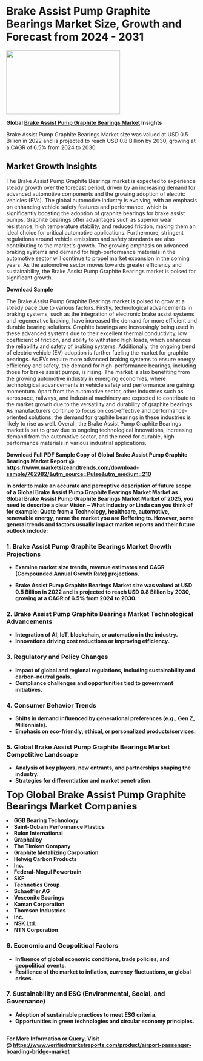 <H1>Brake Assist Pump Graphite Bearings Market Size, Growth and Forecast from 2024 - 2031</H1><img class="aligncenter size-medium wp-image-584254" src="https://thirdeyenews.in/wp-content/uploads/2024/09/Global-Market-Research-300x168.jpeg" alt="" width="300" height="168" /><p><strong>Global&nbsp;<a href="https://www.marketsizeandtrends.com/download-sample/762982/&amp;utm_source=Pulse&amp;utm_medium=210">Brake Assist Pump Graphite Bearings Market</a> Insights</strong></p><p>Brake Assist Pump Graphite Bearings Market size was valued at USD 0.5 Billion in 2022 and is projected to reach USD 0.8 Billion by 2030, growing at a CAGR of 6.5% from 2024 to 2030.</p><p><h2>Market Growth Insights</h2> <p>The Brake Assist Pump Graphite Bearings market is expected to experience steady growth over the forecast period, driven by an increasing demand for advanced automotive components and the growing adoption of electric vehicles (EVs). The global automotive industry is evolving, with an emphasis on enhancing vehicle safety features and performance, which is significantly boosting the adoption of graphite bearings for brake assist pumps. Graphite bearings offer advantages such as superior wear resistance, high temperature stability, and reduced friction, making them an ideal choice for critical automotive applications. Furthermore, stringent regulations around vehicle emissions and safety standards are also contributing to the market's growth. The growing emphasis on advanced braking systems and demand for high-performance materials in the automotive sector will continue to propel market expansion in the coming years. As the automotive sector moves towards greater efficiency and sustainability, the Brake Assist Pump Graphite Bearings market is poised for significant growth.</p> <p><strong>Download Sample</strong></p> <p>The Brake Assist Pump Graphite Bearings market is poised to grow at a steady pace due to various factors. Firstly, technological advancements in braking systems, such as the integration of electronic brake assist systems and regenerative braking, have increased the demand for more efficient and durable bearing solutions. Graphite bearings are increasingly being used in these advanced systems due to their excellent thermal conductivity, low coefficient of friction, and ability to withstand high loads, which enhances the reliability and safety of braking systems. Additionally, the ongoing trend of electric vehicle (EV) adoption is further fueling the market for graphite bearings. As EVs require more advanced braking systems to ensure energy efficiency and safety, the demand for high-performance bearings, including those for brake assist pumps, is rising. The market is also benefiting from the growing automotive industry in emerging economies, where technological advancements in vehicle safety and performance are gaining momentum. Apart from the automotive sector, other industries such as aerospace, railways, and industrial machinery are expected to contribute to the market growth due to the versatility and durability of graphite bearings. As manufacturers continue to focus on cost-effective and performance-oriented solutions, the demand for graphite bearings in these industries is likely to rise as well. Overall, the Brake Assist Pump Graphite Bearings market is set to grow due to ongoing technological innovations, increasing demand from the automotive sector, and the need for durable, high-performance materials in various industrial applications.</p> <p><strong></p><p><span class=""><strong>Download Full PDF Sample Copy of Global Brake Assist Pump Graphite Bearings Market Report</strong> @ <a href="https://www.marketsizeandtrends.com/download-sample/762982/&amp;utm_source=Pulse&amp;utm_medium=210" target="_blank">https://www.marketsizeandtrends.com/download-sample/762982/&amp;utm_source=Pulse&amp;utm_medium=210</a></span></p><p>In order to make an accurate and perceptive description of future scope of a Global&nbsp;Brake Assist Pump Graphite Bearings Market Market as Global&nbsp;Brake Assist Pump Graphite Bearings Market Market of 2025, you need to describe a clear Vision &ndash; What Industry or Linda can you think of for example: Quote from a Technology, healthcare, automotive, renewable energy, name the market you are Reffering to. However, some general trends and factors usually impact market reports and their future outlook include:</p><h3>1.&nbsp;<strong>Brake Assist Pump Graphite Bearings Market Growth Projections</strong></h3><ul><li>Examine market size trends, revenue estimates and CAGR (Compounded Annual Growth Rate) projections.</li><li><p>Brake Assist Pump Graphite Bearings Market size was valued at USD 0.5 Billion in 2022 and is projected to reach USD 0.8 Billion by 2030, growing at a CAGR of 6.5% from 2024 to 2030.</p></li></ul><h3>2.&nbsp;<strong>Brake Assist Pump Graphite Bearings Market Technological Advancements</strong></h3><ul><li>Integration of AI, IoT, blockchain, or automation in the industry.</li><li>Innovations driving cost reductions or improving efficiency.</li></ul><h3>3.&nbsp;<strong>Regulatory and Policy Changes</strong></h3><ul><li>Impact of global and regional regulations, including sustainability and carbon-neutral goals.</li><li>Compliance challenges and opportunities tied to government initiatives.</li></ul><h3>4.&nbsp;<strong>Consumer Behavior Trends</strong></h3><ul><li>Shifts in demand influenced by generational preferences (e.g., Gen Z, Millennials).</li><li>Emphasis on eco-friendly, ethical, or personalized products/services.</li></ul><h3>5.&nbsp;<strong>Global Brake Assist Pump Graphite Bearings Market Competitive Landscape</strong></h3><ul><li>Analysis of key players, new entrants, and partnerships shaping the industry.</li><li>Strategies for differentiation and market penetration.</li></ul><p data-pm-slice="1 1 []"><span style="color: inherit; font-family: inherit; font-size: 25px;">Top Global Brake Assist Pump Graphite Bearings Market Companies</span></p><div class="" data-test-id=""><p><li>GGB Bearing Technology</li><li> Saint-Gobain Performance Plastics</li><li> Rulon International</li><li> Graphalloy</li><li> The Timken Company</li><li> Graphite Metallizing Corporation</li><li> Helwig Carbon Products</li><li> Inc.</li><li> Federal-Mogul Powertrain</li><li> SKF</li><li> Technetics Group</li><li> Schaeffler AG</li><li> Vesconite Bearings</li><li> Kaman Corporation</li><li> Thomson Industries</li><li> Inc.</li><li> NSK Ltd.</li><li> NTN Corporation</li></p></div><h3>6.&nbsp;<strong>Economic and Geopolitical Factors</strong></h3><ul><li>Influence of global economic conditions, trade policies, and geopolitical events.</li><li>Resilience of the market to inflation, currency fluctuations, or global crises.</li></ul><h3>7.&nbsp;<strong>Sustainability and ESG (Environmental, Social, and Governance)</strong></h3><ul><li>Adoption of sustainable practices to meet ESG criteria.</li><li>Opportunities in green technologies and circular economy principles.</li></ul><h2><strong style="font-size: 14px;">For More Information or Query, Visit @&nbsp;</strong><a style="background-color: #ffffff; font-size: 14px;" href="https://www.marketsizeandtrends.com/report/brake-assist-pump-graphite-bearings-market/" target="_blank">https://www.verifiedmarketreports.com/product/airport-passenger-boarding-bridge-market</a></h2>
